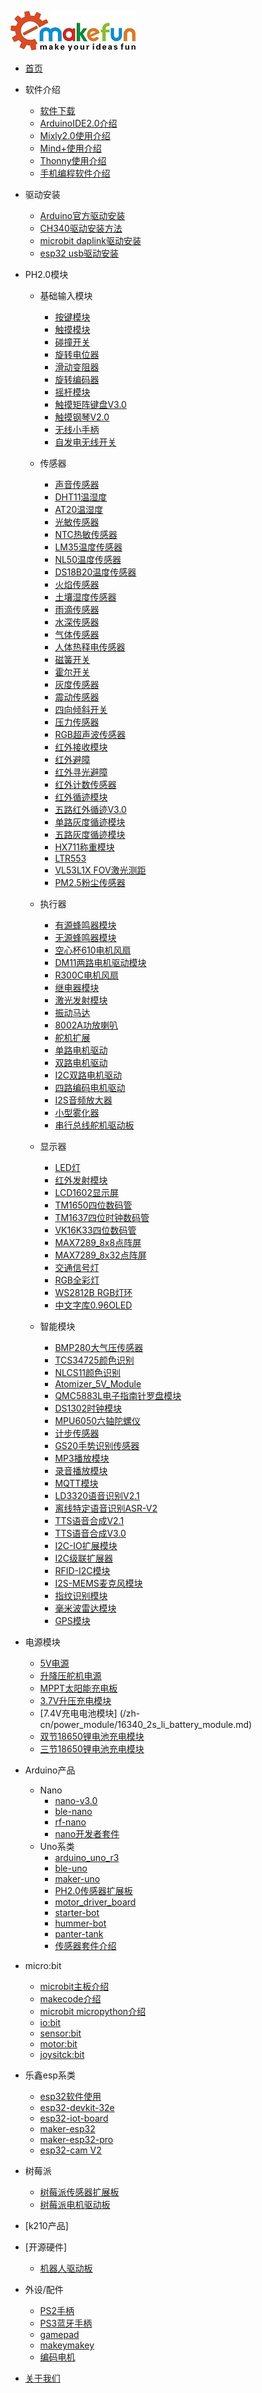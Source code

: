 <!-- docs/_sidebar.md -->
![emakefun](zh-cn/_media/favicon.jpg)

- [首页](/zh-cn/homepage.md)

- 软件介绍
  - [软件下载](/zh-cn/software/software_download.zh-CN.md)
  - [ArduinoIDE2.0介绍](/zh-cn/software/arduino_ide/arduino_ide.zh-CN.md)
  - [Mixly2.0使用介绍](/zh-cn/software/mixly/mixly.zh-CN.md)
  - [Mind+使用介绍](/zh-cn/software/mind_plus/mindplus.zh-CN.md)
  - [Thonny使用介绍](/zh-cn/software/thonny/thonny.zh-CN.md)
  - [手机编程软件介绍](/zh-cn/software/Mobile_programming/Mobile_programming.md)

- 驱动安装
  - [Arduino官方驱动安装](/zh-cn/driver/Arduino_official_driver/Arduino_official_driver.md)
  - [CH340驱动安装方法](/zh-cn/driver/ch340_driver/ch340_driver.md)
  - [microbit daplink驱动安装](/zh-cn/driver/microbit_daplink_driver/microbit_daplink_driver.md)
  - [esp32 usb驱动安装](/zh-cn/driver/esp32_driver/esp32_driver.md)

- PH2.0模块
  - 基础输入模块
    - [按键模块](/zh-cn/gallery.md)
    - [触摸模块](/zh-cn/gallery.md)
    - [碰撞开关](/zh-cn/gallery.md)
    - [旋转电位器](/zh-cn/gallery.md)
    - [滑动变阻器](/zh-cn/gallery.md)
    - [旋转编码器](/zh-cn/gallery.md)
    - [摇杆模块](/zh-cn/gallery.md)
    - [触摸矩阵键盘V3.0](/zh-cn/gallery.md)
    - [触摸钢琴V2.0](/zh-cn/ph2.0_sensors/base_input_module/touch_piano/touch_piano.md)
    - [无线小手柄](/zh-cn/gallery.md)
    - [自发电无线开关](/zh-cn/gallery.md)

  - 传感器
    - [声音传感器](/zh-cn/gallery.md)
    - [DHT11温湿度](/zh-cn/gallery.md)
    - [AT20温湿度](/zh-cn/gallery.md)
    - [光敏传感器](/zh-cn/gallery.md)
    - [NTC热敏传感器](/zh-cn/gallery.md)
    - [LM35温度传感器](/zh-cn/gallery.md)
    - [NL50温度传感器](/zh-cn/ph2.0_sensors/sensors/temperature_sensor_nl50/temperature_sensor_nl50.md)
    - [DS18B20温度传感器](/zh-cn/gallery.md)
    - [火焰传感器](/zh-cn/ph2.0_sensors/sensors/flame_sensor.md)
    - [土壤湿度传感器](/zh-cn/ph2.0_sensors/sensors/soil_moisture_sensor.md)
    - [雨滴传感器](/zh-cn/ph2.0_sensors/sensors/water_droplets_sensor.md)
    - [水深传感器](/zh-cn/ph2.0_sensors/sensors/water_depth_sensor.md)
    - [气体传感器](/zh-cn/ph2.0_sensors/sensors/mq_gas_sensor.md)
    - [人体热释电传感器](/zh-cn/ph2.0_sensors/sensors/human_body_sensor.md)
    - [磁簧开关](/zh-cn/ph2.0_sensors/sensors/magnetic-switch_sensor.md)
    - [霍尔开关](/zh-cn/ph2.0_sensors/sensors/magnetic-switch_sensor.md)
    - [灰度传感器](/zh-cn/ph2.0_sensors/sensors/grayscale_sensor.md)
    - [震动传感器](/zh-cn/ph2.0_sensors/sensors/shock_sensor.md)
    - [四向倾斜开关](/zh-cn/ph2.0_sensors/sensors/tilt_switch_sensor.md)
    - [压力传感器](/zh-cn/ph2.0_sensors/sensors/pressure_sensor.md)
    - [RGB超声波传感器](/zh-cn/ph2.0_sensors/sensors/rus_04.md)
    - [红外接收模块](/zh-cn/sensors/irReceiverModel.md)
    - [红外避障](/zh-cn/gallery.md)
    - [红外寻光避障](/zh-cn/gallery.md)
    - [红外计数传感器](/zh-cn/gallery.md)
    - [红外循迹模块](/zh-cn/ph2.0_sensors/sensors/tracking_sensor.md)
    - [五路红外循迹V3.0](/zh-cn/gallery.md)
    - [单路灰度循迹模块](/zh-cn/gallery.md)
    - [五路灰度循迹模块](/zh-cn/gallery.md)
    - [HX711称重模块](/zh-cn/)
    - [LTR553]()
    - [VL53L1X FOV激光测距]()
    - [PM2.5粉尘传感器]()

  - 执行器
    - [有源蜂鸣器模块](/zh-cn/ph2.0_sensors/actuators/buzzerModel.md)
    - [无源蜂鸣器模块](/zh-cn/ph2.0_sensors/actuators/passiveBuzzerModel.md)
    - [空心杯610电机风扇](/zh-cn/ph2.0_sensors/actuators/motorModelV2.md)
    - [DM11两路电机驱动模块](/zh-cn/ph2.0_sensors/actuators/dm11/dm11.md)
    - [R300C电机风扇]( /zh-cn/ph2.0_sensors/actuators/highPowerMotorModule.md)
    - [继电器模块](/zh-cn/ph2.0_sensors/actuators/relayModel.md)
    - [激光发射模块](/zh-cn/ph2.0_sensors/actuators/laserEmissionModel.md)
    - [振动马达](/zh-cn/ph2.0_sensors/actuators/vibrationMotorModule.md)
    - [8002A功放喇叭](/zh-cn/ph2.0_sensors/actuators/bigSpeakerModule.md)
    - [舵机扩展](/zh-cn/ph2.0_sensors/actuators/servoModel.md)
    - [单路电机驱动](/zh-cn/ph2.0_sensors/actuators/)
    - [双路电机驱动](/zh-cn/ph2.0_sensors/actuators/highSpeedMiniMotorDriveBoardModel.md)
    - [I2C双路电机驱动](/zh-cn/ph2.0_sensors/actuators/highSpeedMiniMotorDriveBoardModel.md)
    - [四路编码电机驱动](/zh-cn/ph2.0_sensors/actuators/)
    - [I2S音频放大器](/zh-cn/gallery.md)
    - [小型雾化器](/zh-cn/ph2.0_sensors/actuators/small_atomizer/small_atomizer.md)
    - [串行总线舵机驱动板]()

  - 显示器
    - [LED灯](/zh-cn/ph2.0_sensors/displayers/LED.md)
    - [红外发射模块](/zh-cn/ph2.0_sensors/actuators/infraredEmissionModel.md)
    - [LCD1602显示屏](/zh-cn/ph2.0_sensors/displayers/LCD1602.md)
    - [TM1650四位数码管](/zh-cn/ph2.0_sensors/displayers/TM1650.md)
    - [TM1637四位时钟数码管](/zh-cn/ph2.0_sensors/displayers/TM1637.md)
    - [VK16K33四位数码管](/zh-cn/ph2.0_sensors/displayers/4_digit_7_segment_v2.0.md)
    - [MAX7289_8x8点阵屏](/zh-cn/ph2.0_sensors/displayers/8x8LedDisplay.md)
    - [MAX7289_8x32点阵屏](/zh-cn/ph2.0_sensors/displayers/8x32LedDisplay.md)
    - [交通信号灯](/zh-cn/ph2.0_sensors/displayers/trafficLights.md)
    - [RGB全彩灯](/zh-cn/ph2.0_sensors/displayers/RGB.md)
    - [WS2812B RGB灯环](/zh-cn/ph2.0_sensors/displayers/RGBRing.md)
    - [中文字库0.96OLED](/zh-cn/ph2.0_sensors/displayers/GT20L16S1Y_OLED.md)

  - 智能模块
    - [BMP280大气压传感器](/zh-cn/gallery.md)
    - [TCS34725颜色识别](/zh-cn/gallery.md)
    - [NLCS11颜色识别](/zh-cn/ph2.0_sensors/smart_module/color_sensor_nlcs11/color_sensor_nlcs11.md)
    - [Atomizer_5V_Module](/zh-cn/ph2.0_sensors/smart_module/Atomizer_5V_Module/Atomizer_5V_Module.md)
    - [QMC5883L电子指南针罗盘模块](/zh-cn/gallery.md)
    - [DS1302时钟模块](/zh-cn/gallery.md)
    - [MPU6050六轴陀螺仪](/zh-cn/gallery.md)
    - [计步传感器](/zh-cn/gallery.md)
    - [GS20手势识别传感器](/zh-cn/ph2.0_sensors/smart_module/gesture_recognizer/gesture_recognizer.md)
    - [MP3播放模块](/zh-cn/gallery.md)
    - [录音播放模块](/zh-cn/gallery.md)
    - [MQTT模块](/zh-cn/.md)
    - [LD3320语音识别V2.1](/zh-cn/gallery.md)
    - [离线特定语音识别ASR-V2](/zh-cn/gallery.md)
    - [TTS语音合成V2.1](/zh-cn/gallery.md)
    - [TTS语音合成V3.0](/zh-cn/gallery.md)
    - [I2C-IO扩展模块](/zh-cn/gallery.md)
    - [I2C级联扩展器](/zh-cn/)
    - [RFID-I2C模块](/zh-cn/ph2.0_sensors/smart_module/rfid_mfrc522/rfid_mfrc522.md)
    - [I2S-MEMS麦克风模块](/zh-cn/gallery.md)
    - [指纹识别模块]()
    - [毫米波雷达模块]()
    - [GPS模块]()

- 电源模块
  - [5V电源]()
  - [升降压舵机电源]()
  - [MPPT太阳能充电板](/zh-cn/ph2.0_sensors/smart_module/MPPT_Module/MPPT_Module.md)
  - [3.7V升压充电模块](/zh-cn//power_module/3.7v_battery_module.md)
  - [7.4V充电电池模块] (/zh-cn/power_module/16340_2s_li_battery_module.md)
  - [双节18650锂电池充电模块](/zh-cn//power_module/18650_2s_li_battery_module.md)
  - [三节18650锂电池充电模块](/zh-cn//power_module/18650_3s_li_battery_module.md)

- Arduino产品
  - Nano
    - [nano-v3.0](/general/algorithm/data-structures/stack/README.zh-CN.md)
    - [ble-nano](/general/algorithm/data-structures/queue/README.zh-CN.md)
    - [rf-nano](/general/algorithm/data-structures/queue/README.zh-CN.md)
    - [nano开发者套件]()
  - Uno系类
    - [arduino_uno_r3](/Arduino/UnoR3/README.zh-CN.md)
    - [ble-uno](/Arduino/ble-uno/README.zh-CN.md)
    - [maker-uno](/Arduino/maker-uno/README.zh-CN.md)
    - [PH2.0传感器扩展板](/Arduino/PH2.0_externtion_borad/README.zh-CN.md)
    - [motor_driver_board](/Arduino/motor_driver_board/README.zh-CN.md)
    - [starter-bot]()
    - [hummer-bot]()
    - [panter-tank]()
    - [传感器套件介绍]()

- micro:bit
  - [microbit主板介绍](https://microbit.org/zh-cn/get-started/features/overview/)
  - [makecode介绍](/zh-cn/microbit/makecode/MakeCode使用介绍.md)
  - [microbit micropython介绍](/zh-cn/micro_bit/microbit_micropython/microbit_micropython.md)
  - [io:bit](/zh-cn/micro_bit/iot_bit.md)
  - [sensor:bit](/zh-cn/micro_bit/sensorbit.md)
  - [motor:bit](/zh-cn/micro_bit/motorbit.md)
  - [joysitck:bit](/zh-cn/micro_bit/joystickbit.md)

- 乐鑫esp系类
  - [esp32软件使用](zh-cn/esp32/esp32_software_instructions/esp32_software_instructions.md)
  - [esp32-devkit-32e](zh-cn/esp32/esp32_devkit_32e/esp32_devkit_32e.md)
  - [esp32-iot-board](zh-cn/esp32/esp32_iot_board/esp32_iot_board.md)
  - [maker-esp32](zh-cn/esp32/maker_esp32/maker_esp32.md)
  - [maker-esp32-pro](zh-cn/esp32/maker_esp32_pro/maker_esp32_pro.md)
  - [esp32-cam V2](zh-cn/esp32/ESP32_CAM/ESP32_CAM.md)
- 树莓派
  - [树莓派传感器扩展板](zh-cn/raspberrypi/raspberrypi_sensor_board/raspberrypi_sensor_board.md)
  - [树莓派电机驱动板](zh-cn/raspberrypi/raspberrypi_motordriver_board/raspberrypi_motordriver_board.md)

- [k210产品]

- [开源硬件]
  - [机器人驱动板]()

- 外设/配件
  - [PS2手柄]()
  - [PS3蓝牙手柄](zh-cn/peripheral/bluetooth_gamepad_ps3/bluetooth_gamepad_ps3.md)
  - [gamepad](/Arduino/gamepad/README.zh-CN.md)
  - [makeymakey]()
  - [编码电机](zh-cn/ph2.0_sensors\actuators/hall_encoder_sensor/hall_encoder_sensor.md)

- [关于我们](/zh-cn/about.md)
